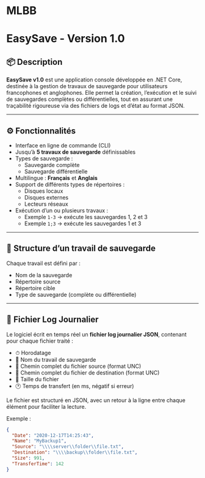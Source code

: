 # MLBB
# EasySave - Version 1.0

## 📦 Description

**EasySave v1.0** est une application console développée en .NET Core, destinée à la gestion de travaux de sauvegarde pour utilisateurs francophones et anglophones. Elle permet la création, l’exécution et le suivi de sauvegardes complètes ou différentielles, tout en assurant une traçabilité rigoureuse via des fichiers de logs et d’état au format JSON.

---

## ⚙️ Fonctionnalités

- Interface en ligne de commande (CLI)
- Jusqu’à **5 travaux de sauvegarde** définissables
- Types de sauvegarde :
  - Sauvegarde complète
  - Sauvegarde différentielle
- Multilingue : **Français** et **Anglais**
- Support de différents types de répertoires :
  - Disques locaux
  - Disques externes
  - Lecteurs réseaux
- Exécution d’un ou plusieurs travaux :
  - Exemple `1-3` → exécute les sauvegardes 1, 2 et 3
  - Exemple `1;3` → exécute les sauvegardes 1 et 3

---

## 📁 Structure d’un travail de sauvegarde

Chaque travail est défini par :
- Nom de la sauvegarde
- Répertoire source
- Répertoire cible
- Type de sauvegarde (complète ou différentielle)

---

## 📝 Fichier Log Journalier

Le logiciel écrit en temps réel un **fichier log journalier JSON**, contenant pour chaque fichier traité :
- ⏱ Horodatage
- 📝 Nom du travail de sauvegarde
- 📂 Chemin complet du fichier source (format UNC)
- 📁 Chemin complet du fichier de destination (format UNC)
- 📐 Taille du fichier
- 🕐 Temps de transfert (en ms, négatif si erreur)

Le fichier est structuré en JSON, avec un retour à la ligne entre chaque élément pour faciliter la lecture.

Exemple :
```json
{
  "Date": "2020-12-17T14:25:43",
  "Name": "MyBackup1",
  "Source": "\\\\server\\folder\\file.txt",
  "Destination": "\\\\backup\\folder\\file.txt",
  "Size": 991,
  "TransferTime": 142
}
